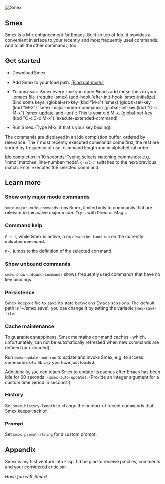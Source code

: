 ![Smex](http://sites.google.com/site/cumulatm/home/smex-logo.png)

## Smex

Smex is a M-x enhancement for Emacs. Built on top of Ido, it provides
a convenient interface to your recently and most frequently used
commands. And to all the other commands, too.

## Get started

* Download Smex.

* Add Smex to your load path. [(Find out more.)](http://www.emacswiki.org/emacs/InstallingPackages)

* To auto-start Smex every time you open Emacs add these lines to your .emacs file:
        (require 'smex)
        (add-hook 'after-init-hook 'smex-initialize)
   Bind some keys:
        (global-set-key (kbd "M-x") 'smex)
        (global-set-key (kbd "M-X") 'smex-major-mode-commands)
        (global-set-key (kbd "C-c M-x") 'smex-update-and-run)
        ;; This is your old M-x.
        (global-set-key (kbd "C-c C-c M-x") 'execute-extended-command)

* Run Smex. (Type M-x, if that's your key binding).

The commands are displayed in an Ido completion buffer, ordered by
relevance.  The 7 most recently executed commands come first, the rest
are sorted by frequency of use, command length and in alphabetical
order.

Ido completion in 10 seconds: Typing selects matching commands:
e.g. 'lnmd' matches 'line-number-mode'. `C-s`/`C-r` switches to the
next/previous match. Enter executes the selected command.
   
## Learn more

### Show only major mode commands
`smex-major-mode-commands` runs Smex, limited only to commands that
are relevant to the active major mode. Try it with Dired or Magit.

### Command help
`C-h f`, while Smex is active, runs `describe-function` on the
currently selected command.

`M-.` jumps to the definition of the selected command.

### Show unbound commands
`smex-show-unbound-commands` shows frequently used commands that have
no key bindings.

### Persistence
Smex keeps a file to save its state betweens Emacs sessions. The
default path is '~/smex.save'; you can change it by setting the
variable `smex-save-file`.

### Cache maintenance
To guarantee snappiness, Smex maintains command caches - which,
unfortunately, can not be automatically refreshed when new commands
are defined (or unloaded).

Run `smex-update-and-run` to update and invoke Smex, e.g. to access
commands of a library you have just loaded.

Additionally, you can teach Smex to update its caches after Emacs has
been idle for 60 seconds: `(smex-auto-update)`. (Provide an integer
argument for a custom time period in seconds.)

### History
Set `smex-history-length` to change the number of recent commands that
Smex keeps track of.

### Prompt
Set `smex-prompt-string` for a custom prompt.

## Appendix

Smex is my first venture into Elisp. I'd be glad to receive patches,
comments and your considered criticism.

*Have fun with Smex!*
